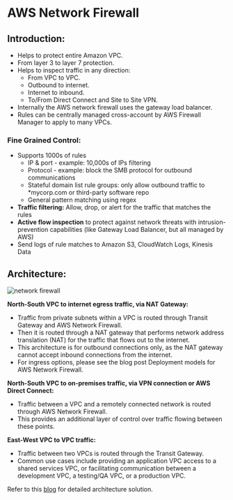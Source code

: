 # AWS Network Firewall

## Introduction:

- Helps to protect entire Amazon VPC.
- From layer 3 to layer 7 protection.
- Helps to inspect traffic in any direction:
  - From VPC to VPC.
  - Outbound to internet.
  - Internet to inbound.
  - To/From Direct Connect and Site to Site VPN.
- Internally the AWS network firewall uses the gateway load balancer.
- Rules can be centrally managed cross-account by AWS Firewall Manager to apply to many VPCs.

### Fine Grained Control:

- Supports 1000s of rules
  - IP & port - example: 10,000s of IPs filtering
  - Protocol - example: block the SMB protocol for outbound communications
  - Stateful domain list rule groups: only allow outbound traffic to *mycorp.com or third-party software repo
  - General pattern matching using regex
- **Traffic filtering:** Allow, drop, or alert for the traffic that matches the rules
- **Active flow inspection** to protect against network threats with intrusion-prevention capabilities (like Gateway Load Balancer, but all managed by AWS)
- Send logs of rule matches to Amazon S3, CloudWatch Logs, Kinesis Data

## Architecture:

![network firewall](https://d2908q01vomqb2.cloudfront.net/5b384ce32d8cdef02bc3a139d4cac0a22bb029e8/2021/05/28/Screen-Shot-2021-04-02-at-2.30.28-PM.png)

**North-South VPC to internet egress traffic, via NAT Gateway:**
- Traffic from private subnets within a VPC is routed through Transit Gateway and AWS Network Firewall. 
- Then it is routed through a NAT gateway that performs network address translation (NAT) for the traffic that flows out to the internet. 
- This architecture is for outbound connections only, as the NAT gateway cannot accept inbound connections from the internet. 
- For ingress options, please see the blog post Deployment models for AWS Network Firewall.

**North-South VPC to on-premises traffic, via VPN connection or AWS Direct Connect:** 

- Traffic between a VPC and a remotely connected network is routed through AWS Network Firewall. 
- This provides an additional layer of control over traffic flowing between these points.

**East-West VPC to VPC traffic:**
- Traffic between two VPCs is routed through the Transit Gateway. 
- Common use cases include providing an application VPC access to a shared services VPC, or facilitating communication 
  between a development VPC, a testing/QA VPC, or a production VPC.

Refer to this [blog](https://aws.amazon.com/blogs/networking-and-content-delivery/deploy-centralized-traffic-filtering-using-aws-network-firewall/)
for detailed architecture solution.